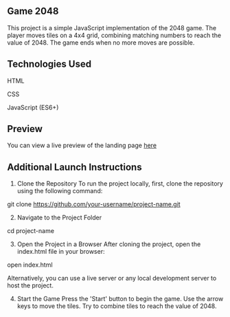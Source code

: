 ## Game 2048
This project is a simple JavaScript implementation of the 2048 game. The player moves tiles on a 4x4 grid, combining matching numbers to reach the value of 2048. The game ends when no more moves are possible.

## Technologies Used

HTML

CSS

JavaScript (ES6+)

## Preview

You can view a live preview of the landing page [here](https://romano3git.github.io/game_2048/)


## Additional Launch Instructions

1. Clone the Repository
To run the project locally, first, clone the repository using the following command:

git clone https://github.com/your-username/project-name.git

2. Navigate to the Project Folder

cd project-name

3. Open the Project in a Browser
After cloning the project, open the index.html file in your browser:

open index.html

Alternatively, you can use a live server or any local development server to host the project.

4. Start the Game
Press the 'Start' button to begin the game.
Use the arrow keys to move the tiles.
Try to combine tiles to reach the value of 2048.

